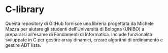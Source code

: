 # C-library
Questa repository di GitHub fornisce una libreria progettata da Michele Mazza per aiutare gli studenti dell'Università di Bologna (UNIBO) a prepararsi all'esame di Fondamenti di Informatica. Include funzionalità sviluppate in C per gestire array dinamici, creare algoritmi di ordinamento e gestire ADT lista.
